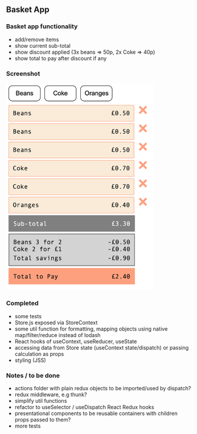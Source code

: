 ## Basket App

### Basket app functionality

- add/remove items
- show current sub-total
- show discount applied (3x beans => 50p, 2x Coke => 40p)
- show total to pay after discount if any

### Screenshot

<img src="src/assets/screenshot.png" width="400">

### Completed

- some tests
- Store.js exposed via StoreContext
- some util function for formatting, mapping objects using native map/filter/reduce instead of lodash
- React hooks of useContext, useReducer, useState
- accessing data from Store state (useContext state/dispatch) or passing calculation as props
- styling (JSS)

### Notes / to be done

- actions folder with plain redux objects to be imported/used by dispatch?
- redux middleware, e.g thunk?
- simplify util functions
- refactor to useSelector / useDispatch React Redux hooks
- presentational components to be reusable containers with children props passed to them?
- more tests
